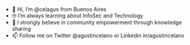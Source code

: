 - 👋 Hi, I’m @celagus from Buenos Aires
- 🤓 I’m always learning about InfoSec and Technology
- 💪 I strongly believe in community empowerment through knowledge sharing
- 📫 Follow me on Twitter @agustincelano or Linkedin in/agustincelano
